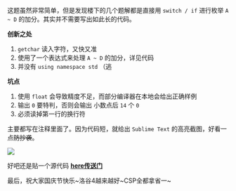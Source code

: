 这题虽然非常简单，但是发现楼下的几个题解都是直接用 `switch / if` 进行枚举 `A ~ D` 的加分。其实并不需要写出如此长的代码。

**创新之处**

1. `getchar` 读入字符，又快又准
2. 使用了一个表达式来处理 `A ~ D` 的加分，详见代码
3. 并没有 `using namespace std` （逃

**坑点**

1. 使用 `float` 会导致精度不足，而部分编译器在本地会给出正确样例
2. 输出 `0` 要特判，否则会输出 小数点后 `14` 个 `0`
3. 必须读掉第一行的换行符

主要都写在注释里面了。因为代码短，就给出 `Sublime Text` 的高亮截图，好看一点~~防抄袭~~。

![](https://ae01.alicdn.com/kf/H82b7671ea0d14f81b2891fdb5fa62aebB.jpg)

好吧还是贴一个源代码 [**here传送门**](https://www.luogu.org/paste/qqcygwdi)

最后，祝大家国庆节快乐~洛谷4越来越好~CSP全都拿省一~